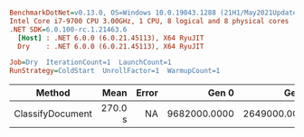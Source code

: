 ``` ini

BenchmarkDotNet=v0.13.0, OS=Windows 10.0.19043.1288 (21H1/May2021Update)
Intel Core i7-9700 CPU 3.00GHz, 1 CPU, 8 logical and 8 physical cores
.NET SDK=6.0.100-rc.1.21463.6
  [Host] : .NET 6.0.0 (6.0.21.45113), X64 RyuJIT
  Dry    : .NET 6.0.0 (6.0.21.45113), X64 RyuJIT

Job=Dry  IterationCount=1  LaunchCount=1  
RunStrategy=ColdStart  UnrollFactor=1  WarmupCount=1  

```
|           Method |    Mean | Error |        Gen 0 |        Gen 1 |     Gen 2 | Allocated |
|----------------- |--------:|------:|-------------:|-------------:|----------:|----------:|
| ClassifyDocument | 270.0 s |    NA | 9682000.0000 | 2649000.0000 | 7000.0000 |     57 GB |
